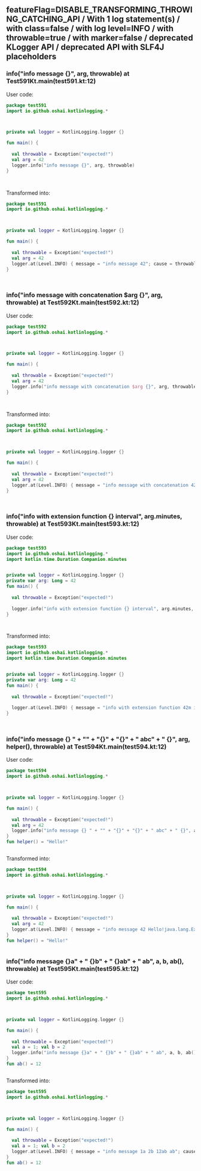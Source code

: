 ## featureFlag=DISABLE_TRANSFORMING_THROWING_CATCHING_API / With 1 log statement(s) / with class=false / with log level=INFO / with throwable=true / with marker=false / deprecated KLogger API / deprecated API with SLF4J placeholders



###  info("info message {}", arg, throwable) at Test591Kt.main(test591.kt:12)

User code:
```kotlin
package test591
import io.github.oshai.kotlinlogging.*



private val logger = KotlinLogging.logger {}

fun main() {
  
  val throwable = Exception("expected!")
  val arg = 42
  logger.info("info message {}", arg, throwable)
}




```
  
Transformed into:
```kotlin
package test591
import io.github.oshai.kotlinlogging.*



private val logger = KotlinLogging.logger {}

fun main() {
  
  val throwable = Exception("expected!")
  val arg = 42
  logger.at(Level.INFO) { message = "info message 42"; cause = throwable; internalCompilerData = KLoggingEventBuilder.InternalCompilerData(messageTemplate = "\"info message {}\"", className = "test591.Test591Kt", methodName = "main", fileName = "test591.kt", lineNumber = 12)
}




```

###  info("info message with concatenation $arg {}", arg, throwable) at Test592Kt.main(test592.kt:12)

User code:
```kotlin
package test592
import io.github.oshai.kotlinlogging.*



private val logger = KotlinLogging.logger {}

fun main() {
  
  val throwable = Exception("expected!")
  val arg = 42
  logger.info("info message with concatenation $arg {}", arg, throwable)
}




```
  
Transformed into:
```kotlin
package test592
import io.github.oshai.kotlinlogging.*



private val logger = KotlinLogging.logger {}

fun main() {
  
  val throwable = Exception("expected!")
  val arg = 42
  logger.at(Level.INFO) { message = "info message with concatenation 42 42"; cause = throwable; internalCompilerData = KLoggingEventBuilder.InternalCompilerData(messageTemplate = "\"info message with concatenation $arg {}\"", className = "test592.Test592Kt", methodName = "main", fileName = "test592.kt", lineNumber = 12)
}




```

###  info("info with extension function {} interval", arg.minutes, throwable) at Test593Kt.main(test593.kt:12)

User code:
```kotlin
package test593
import io.github.oshai.kotlinlogging.*
import kotlin.time.Duration.Companion.minutes


private val logger = KotlinLogging.logger {}
private var arg: Long = 42
fun main() {
  
  val throwable = Exception("expected!")
  
  logger.info("info with extension function {} interval", arg.minutes, throwable)
}




```
  
Transformed into:
```kotlin
package test593
import io.github.oshai.kotlinlogging.*
import kotlin.time.Duration.Companion.minutes


private val logger = KotlinLogging.logger {}
private var arg: Long = 42
fun main() {
  
  val throwable = Exception("expected!")
  
  logger.at(Level.INFO) { message = "info with extension function 42m interval"; cause = throwable; internalCompilerData = KLoggingEventBuilder.InternalCompilerData(messageTemplate = "\"info with extension function {} interval\"", className = "test593.Test593Kt", methodName = "main", fileName = "test593.kt", lineNumber = 12)
}




```

###  info("info message {} " + "" + "{}" + "{}" + " abc" + " {}", arg, helper(), throwable) at Test594Kt.main(test594.kt:12)

User code:
```kotlin
package test594
import io.github.oshai.kotlinlogging.*



private val logger = KotlinLogging.logger {}

fun main() {
  
  val throwable = Exception("expected!")
  val arg = 42
  logger.info("info message {} " + "" + "{}" + "{}" + " abc" + " {}", arg, helper(), throwable)
}
fun helper() = "Hello!"



```
  
Transformed into:
```kotlin
package test594
import io.github.oshai.kotlinlogging.*



private val logger = KotlinLogging.logger {}

fun main() {
  
  val throwable = Exception("expected!")
  val arg = 42
  logger.at(Level.INFO) { message = "info message 42 Hello!java.lang.Exception: expected! abc {}"; internalCompilerData = KLoggingEventBuilder.InternalCompilerData(messageTemplate = "\"info message {} \" + \"\" + \"{}\" + \"{}\" + \" abc\" + \" {}\"", className = "test594.Test594Kt", methodName = "main", fileName = "test594.kt", lineNumber = 12)
}
fun helper() = "Hello!"



```

###  info("info message {}a" + " {}b" + " {}ab" + " ab", a, b, ab(), throwable) at Test595Kt.main(test595.kt:12)

User code:
```kotlin
package test595
import io.github.oshai.kotlinlogging.*



private val logger = KotlinLogging.logger {}

fun main() {
  
  val throwable = Exception("expected!")
  val a = 1; val b = 2
  logger.info("info message {}a" + " {}b" + " {}ab" + " ab", a, b, ab(), throwable)
}
fun ab() = 12



```
  
Transformed into:
```kotlin
package test595
import io.github.oshai.kotlinlogging.*



private val logger = KotlinLogging.logger {}

fun main() {
  
  val throwable = Exception("expected!")
  val a = 1; val b = 2
  logger.at(Level.INFO) { message = "info message 1a 2b 12ab ab"; cause = throwable; internalCompilerData = KLoggingEventBuilder.InternalCompilerData(messageTemplate = "\"info message {}a\" + \" {}b\" + \" {}ab\" + \" ab\"", className = "test595.Test595Kt", methodName = "main", fileName = "test595.kt", lineNumber = 12)
}
fun ab() = 12



```
